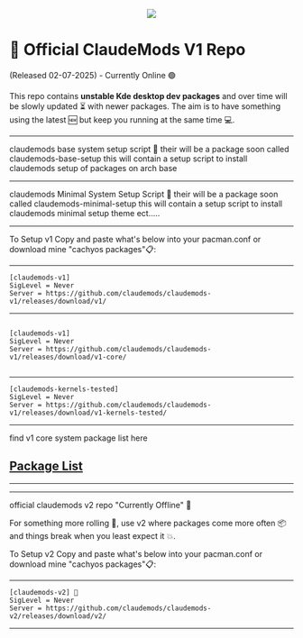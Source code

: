 
<p align="center">
<img src="https://i.postimg.cc/Y01BKnH9/claudemods-official-repos-7-2-2025.gif">	




# 🚀 Official ClaudeMods V1 Repo 

(Released 02-07-2025) - Currently Online 🟢

This repo contains **unstable Kde desktop dev packages** 
and over time will be slowly updated ⏳ with newer packages. 
The aim is to have something using the latest 🆕
but keep you running at the same time 💻.

    
---

claudemods base system setup script 🚀
their will be a package soon called claudemods-base-setup
this will contain a setup script to install claudemods setup of packages on arch base

---

claudemods Minimal System Setup Script 🚀
their will be a package soon called claudemods-minimal-setup
this will contain a setup script to install claudemods minimal setup theme ect.....
   

   
---

To Setup v1 Copy and paste what's below into your pacman.conf or download mine "cachyos packages"📋:

---


```
[claudemods-v1]
SigLevel = Never
Server = https://github.com/claudemods/claudemods-v1/releases/download/v1/
```

---


```

[claudemods-v1]
SigLevel = Never
Server = https://github.com/claudemods/claudemods-v1/releases/download/v1-core/


```

---


```
[claudemods-kernels-tested]
SigLevel = Never
Server = https://github.com/claudemods/claudemods-v1/releases/download/v1-kernels-tested/
```



---


find v1 core system package list here

## [ Package List ](https://github.com/claudemods/claudemods-v1/blob/main/changelogs-and-versions/readmev1.md  )







---


---

official claudemods v2 repo "Currently Offline" 🚀

For something more rolling 🌊, use v2 where packages come more often 📦 
and things break when you least expect it 💥. 


To Setup v2 Copy and paste what's below into your pacman.conf or download mine "cachyos packages"📋:

---

```
[claudemods-v2] 🚀
SigLevel = Never
Server = https://github.com/claudemods/claudemods-v2/releases/download/v2/  
```

---
